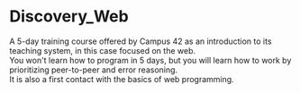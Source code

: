 # Discovery_Web
A 5-day training course offered by Campus 42 as an introduction to its teaching system, in this case focused on the web.  
You won't learn how to program in 5 days, but you will learn how to work by prioritizing peer-to-peer and error reasoning.  
It is also a first contact with the basics of web programming.
